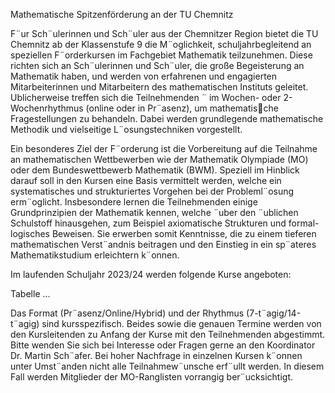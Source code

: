 Mathematische Spitzenförderung an der TU Chemnitz

F¨ur Sch¨ulerinnen und Sch¨uler aus der Chemnitzer Region bietet die TU
Chemnitz ab der Klassenstufe 9 die M¨oglichkeit, schuljahrbegleitend an speziellen
F¨orderkursen im Fachgebiet Mathematik teilzunehmen. Diese richten sich an
Sch¨ulerinnen und Sch¨uler, die große Begeisterung an Mathematik haben, und
werden von erfahrenen und engagierten Mitarbeiterinnen und Mitarbeitern des
mathematischen Instituts geleitet. Ublicherweise treffen sich die Teilnehmenden ¨
im Wochen- oder 2-Wochenrhythmus (online oder in Pr¨asenz), um mathematische Fragestellungen zu behandeln. 
Dabei werden grundlegende mathematische Methodik und vielseitige L¨osungstechniken vorgestellt.

Ein besonderes Ziel der F¨orderung ist die Vorbereitung auf die Teilnahme
an mathematischen Wettbewerben wie der Mathematik Olympiade (MO) oder
dem Bundeswettbewerb Mathematik (BWM). Speziell im Hinblick darauf soll in
den Kursen eine Basis vermittelt werden, welche ein systematisches und strukturiertes Vorgehen bei der Probleml¨osung erm¨oglicht. 
Insbesondere lernen die Teilnehmenden einige Grundprinzipien der Mathematik kennen, welche ¨uber
den ¨ublichen Schulstoff hinausgehen, zum Beispiel axiomatische Strukturen und
formal-logisches Beweisen. Sie erwerben somit Kenntnisse, die zu einem tieferen mathematischen Verst¨andnis beitragen und den Einstieg in ein sp¨ateres
Mathematikstudium erleichtern k¨onnen.

Im laufenden Schuljahr 2023/24 werden folgende Kurse angeboten:

Tabelle ...

Das Format (Pr¨asenz/Online/Hybrid) und der Rhythmus (7-t¨agig/14-t¨agig)
sind kursspezifisch. Beides sowie die genauen Termine werden von den Kursleitenden zu Anfang der Kurse 
mit den Teilnehmenden abgestimmt. Bitte wenden Sie sich bei Interesse oder Fragen gerne an den Koordinator Dr. Martin Sch¨afer.
Bei hoher Nachfrage in einzelnen Kursen k¨onnen unter Umst¨anden nicht alle
Teilnahmew¨unsche erf¨ullt werden. In diesem Fall werden Mitglieder der MO-Ranglisten vorrangig ber¨ucksichtigt.
